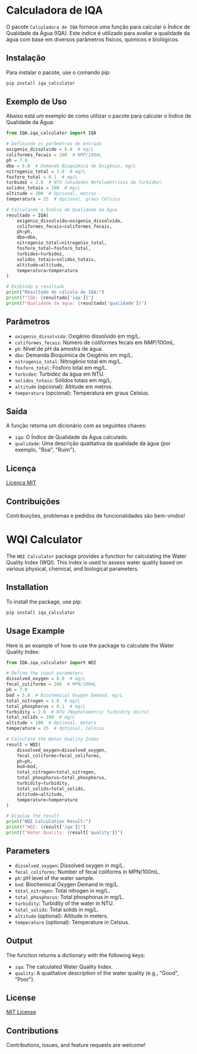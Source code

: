 
# Calculadora de IQA

O pacote `Calculadora de IQA` fornece uma função para calcular o Índice de Qualidade da Água (IQA). Este índice é utilizado para avaliar a qualidade da água com base em diversos parâmetros físicos, químicos e biológicos.

## Instalação

Para instalar o pacote, use o comando pip:

```bash
pip install iqa_calculator
```

## Exemplo de Uso

Abaixo está um exemplo de como utilizar o pacote para calcular o Índice de Qualidade da Água:

```python
from IQA.iqa_calculator import IQA

# Definindo os parâmetros de entrada
oxigenio_dissolvido = 8.0  # mg/L
coliformes_fecais = 200  # NMP/100mL
ph = 7.0
dbo = 5.0  # Demanda Bioquímica de Oxigênio, mg/L
nitrogenio_total = 1.0  # mg/L
fosforo_total = 0.1  # mg/L
turbidez = 2.0  # NTU (Unidades Nefelométricas de Turbidez)
solidos_totais = 100  # mg/L
altitude = 100  # Opcional, metros
temperatura = 25  # Opcional, graus Celsius

# Calculando o Índice de Qualidade da Água
resultado = IQA(
    oxigenio_dissolvido=oxigenio_dissolvido,
    coliformes_fecais=coliformes_fecais,
    ph=ph,
    dbo=dbo,
    nitrogenio_total=nitrogenio_total,
    fosforo_total=fosforo_total,
    turbidez=turbidez,
    solidos_totais=solidos_totais,
    altitude=altitude,
    temperatura=temperatura
)

# Exibindo o resultado
print("Resultado do cálculo do IQA:")
print(f"IQA: {resultado['iqa']}")
print(f"Qualidade da água: {resultado['qualidade']}")
```

## Parâmetros

- `oxigenio_dissolvido`: Oxigênio dissolvido em mg/L.
- `coliformes_fecais`: Número de coliformes fecais em NMP/100mL.
- `ph`: Nível de pH da amostra de água.
- `dbo`: Demanda Bioquímica de Oxigênio em mg/L.
- `nitrogenio_total`: Nitrogênio total em mg/L.
- `fosforo_total`: Fósforo total em mg/L.
- `turbidez`: Turbidez da água em NTU.
- `solidos_totais`: Sólidos totais em mg/L.
- `altitude` (opcional): Altitude em metros.
- `temperatura` (opcional): Temperatura em graus Celsius.

## Saída

A função retorna um dicionário com as seguintes chaves:

- `iqa`: O Índice de Qualidade da Água calculado.
- `qualidade`: Uma descrição qualitativa da qualidade da água (por exemplo, "Boa", "Ruim").

## Licença

[Licença MIT](LICENSE)

## Contribuições

Contribuições, problemas e pedidos de funcionalidades são bem-vindos!



# WQI Calculator

The `WQI Calculator` package provides a function for calculating the Water Quality Index (WQI). This index is used to assess water quality based on various physical, chemical, and biological parameters.

## Installation

To install the package, use pip:

```bash
pip install iqa_calculator
```

## Usage Example

Here is an example of how to use the package to calculate the Water Quality Index:

```python
from IQA.iqa_calculator import WQI

# Define the input parameters
dissolved_oxygen = 8.0  # mg/L
fecal_coliforms = 200  # MPN/100mL
ph = 7.0
bod = 5.0  # Biochemical Oxygen Demand, mg/L
total_nitrogen = 1.0  # mg/L
total_phosphorus = 0.1  # mg/L
turbidity = 2.0  # NTU (Nephelometric Turbidity Units)
total_solids = 100  # mg/L
altitude = 100  # Optional, meters
temperature = 25  # Optional, Celsius

# Calculate the Water Quality Index
result = WQI(
    dissolved_oxygen=dissolved_oxygen,
    fecal_coliforms=fecal_coliforms,
    ph=ph,
    bod=bod,
    total_nitrogen=total_nitrogen,
    total_phosphorus=total_phosphorus,
    turbidity=turbidity,
    total_solids=total_solids,
    altitude=altitude,
    temperature=temperature
)

# Display the result
print("WQI Calculation Result:")
print(f"WQI: {result['iqa']}")
print(f"Water Quality: {result['quality']}")
```

## Parameters

- `dissolved_oxygen`: Dissolved oxygen in mg/L.
- `fecal_coliforms`: Number of fecal coliforms in MPN/100mL.
- `ph`: pH level of the water sample.
- `bod`: Biochemical Oxygen Demand in mg/L.
- `total_nitrogen`: Total nitrogen in mg/L.
- `total_phosphorus`: Total phosphorus in mg/L.
- `turbidity`: Turbidity of the water in NTU.
- `total_solids`: Total solids in mg/L.
- `altitude` (optional): Altitude in meters.
- `temperature` (optional): Temperature in Celsius.

## Output

The function returns a dictionary with the following keys:

- `iqa`: The calculated Water Quality Index.
- `quality`: A qualitative description of the water quality (e.g., "Good", "Poor").

## License

[MIT License](LICENSE)

## Contributions

Contributions, issues, and feature requests are welcome!
